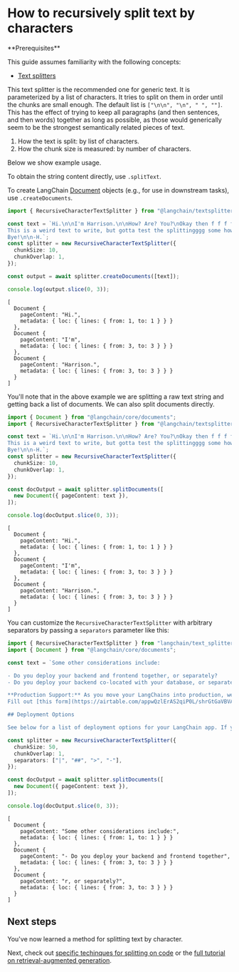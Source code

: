 # How to recursively split text by characters

<Info>
**Prerequisites**


This guide assumes familiarity with the following concepts:

- [Text splitters](/oss/concepts/text_splitters)

</Info>

This text splitter is the recommended one for generic text. It is parameterized by a list of characters. It tries to split on them in order until the chunks are small enough. The default list is `["\n\n", "\n", " ", ""]`. This has the effect of trying to keep all paragraphs (and then sentences, and then words) together as long as possible, as those would generically seem to be the strongest semantically related pieces of text.

1. How the text is split: by list of characters.
2. How the chunk size is measured: by number of characters.

Below we show example usage.

To obtain the string content directly, use `.splitText`.

To create LangChain [Document](https://api.js.langchain.com/classes/langchain_core.documents.Document.html) objects (e.g., for use in downstream tasks), use `.createDocuments`.


```typescript
import { RecursiveCharacterTextSplitter } from "@langchain/textsplitters";

const text = `Hi.\n\nI'm Harrison.\n\nHow? Are? You?\nOkay then f f f f.
This is a weird text to write, but gotta test the splittingggg some how.\n\n
Bye!\n\n-H.`;
const splitter = new RecursiveCharacterTextSplitter({
  chunkSize: 10,
  chunkOverlap: 1,
});

const output = await splitter.createDocuments([text]);

console.log(output.slice(0, 3));
```
```output
[
  Document {
    pageContent: "Hi.",
    metadata: { loc: { lines: { from: 1, to: 1 } } }
  },
  Document {
    pageContent: "I'm",
    metadata: { loc: { lines: { from: 3, to: 3 } } }
  },
  Document {
    pageContent: "Harrison.",
    metadata: { loc: { lines: { from: 3, to: 3 } } }
  }
]
```
You'll note that in the above example we are splitting a raw text string and getting back a list of documents. We can also split documents directly.


```typescript
import { Document } from "@langchain/core/documents";
import { RecursiveCharacterTextSplitter } from "@langchain/textsplitters";

const text = `Hi.\n\nI'm Harrison.\n\nHow? Are? You?\nOkay then f f f f.
This is a weird text to write, but gotta test the splittingggg some how.\n\n
Bye!\n\n-H.`;
const splitter = new RecursiveCharacterTextSplitter({
  chunkSize: 10,
  chunkOverlap: 1,
});

const docOutput = await splitter.splitDocuments([
  new Document({ pageContent: text }),
]);

console.log(docOutput.slice(0, 3));
```
```output
[
  Document {
    pageContent: "Hi.",
    metadata: { loc: { lines: { from: 1, to: 1 } } }
  },
  Document {
    pageContent: "I'm",
    metadata: { loc: { lines: { from: 3, to: 3 } } }
  },
  Document {
    pageContent: "Harrison.",
    metadata: { loc: { lines: { from: 3, to: 3 } } }
  }
]
```
You can customize the `RecursiveCharacterTextSplitter` with arbitrary separators by passing a `separators` parameter like this:


```typescript
import { RecursiveCharacterTextSplitter } from "langchain/text_splitter";
import { Document } from "@langchain/core/documents";

const text = `Some other considerations include:

- Do you deploy your backend and frontend together, or separately?
- Do you deploy your backend co-located with your database, or separately?

**Production Support:** As you move your LangChains into production, we'd love to offer more hands-on support.
Fill out [this form](https://airtable.com/appwQzlErAS2qiP0L/shrGtGaVBVAz7NcV2) to share more about what you're building, and our team will get in touch.

## Deployment Options

See below for a list of deployment options for your LangChain app. If you don't see your preferred option, please get in touch and we can add it to this list.`;

const splitter = new RecursiveCharacterTextSplitter({
  chunkSize: 50,
  chunkOverlap: 1,
  separators: ["|", "##", ">", "-"],
});

const docOutput = await splitter.splitDocuments([
  new Document({ pageContent: text }),
]);

console.log(docOutput.slice(0, 3));
```
```output
[
  Document {
    pageContent: "Some other considerations include:",
    metadata: { loc: { lines: { from: 1, to: 1 } } }
  },
  Document {
    pageContent: "- Do you deploy your backend and frontend together",
    metadata: { loc: { lines: { from: 3, to: 3 } } }
  },
  Document {
    pageContent: "r, or separately?",
    metadata: { loc: { lines: { from: 3, to: 3 } } }
  }
]
```
## Next steps

You've now learned a method for splitting text by character.

Next, check out [specific techinques for splitting on code](/oss/how-to/code_splitter) or the [full tutorial on retrieval-augmented generation](/oss/tutorials/rag).
